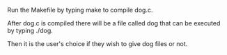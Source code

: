 Run the Makefile by typing make to compile dog.c.

After dog.c is compiled there will be a file called dog that can be executed by typing ./dog.

Then it is the user's choice if they wish to give dog files or not.
